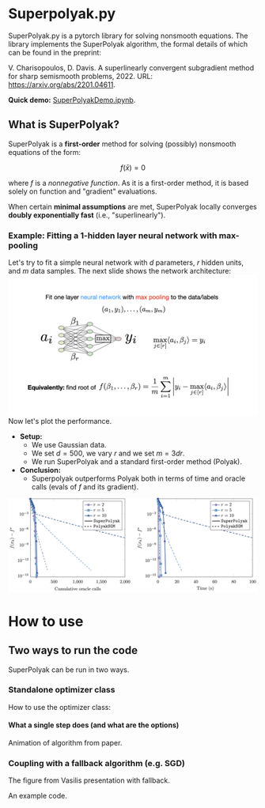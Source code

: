 # Superpolyak.py

SuperPolyak.py is a pytorch library for solving nonsmooth equations. The library implements the SuperPolyak algorithm, the formal details of which can be found in the preprint:

V. Charisopoulos, D. Davis. A superlinearly convergent subgradient method for sharp semismooth problems, 2022. URL: https://arxiv.org/abs/2201.04611.

**Quick demo:** [SuperPolyakDemo.ipynb](SuperPolyakDemo.ipynb).

## What is SuperPolyak?

SuperPolyak is a **first-order** method for solving (possibly) nonsmooth equations of the form:

$$
f(\bar x) = 0
$$

where $f$ is a _nonnegative function_. As it is a first-order method, it is based solely on function and "gradient" evaluations.

When certain **minimal assumptions** are met, SuperPolyak locally converges **doubly exponentially fast** (i.e., "superlinearly").

### Example: Fitting a 1-hidden layer neural network with max-pooling

Let's try to fit a simple neural network with $d$ parameters, $r$ hidden units, and $m$ data samples. The next slide shows the network architecture:
![alt_text](figures/max_pooling_neural_network.001.png)
Now let's plot the performance. 
- **Setup:** 
  - We use Gaussian data.
  - We set $d = 500$, we vary $r$ and we set $m = 3dr$.
  - We run SuperPolyak and a standard first-order method (Polyak). 
- **Conclusion:** 
  - Superpolyak outperforms Polyak both in terms of time and oracle calls (evals of $f$ and its gradient).

![alt text](figures/max_linear_regression.png)


# How to use

## Two ways to run the code

SuperPolyak can be run in two ways. 

### Standalone optimizer class

How to use the optimizer class:

#### What a single step does (and what are the options)

Animation of algorithm from paper.

### Coupling with a fallback algorithm (e.g. SGD)

The figure from Vasilis presentation with fallback. 

An example code.